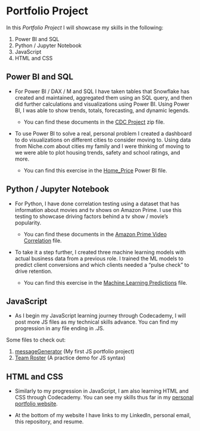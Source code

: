 # Portfolio Project
In this *Portfolio Project* I will showcase my skills in the following:
1.	Power BI and SQL
2.	Python / Jupyter Notebook
3.	JavaScript
4.	HTML and CSS

## <a id="Power-BI">Power BI and SQL</a>
* For Power BI / DAX / M and SQL I have taken tables that Snowflake has created and maintained, aggregated them using an SQL query, and then did further calculations and visualizations using Power BI. Using Power BI, I was able to show trends, totals, forecasting, and dynamic legends.

    * You can find these documents in the [CDC Project](https://github.com/christianhansonn/PortfolioProject/blob/main/CDC%20Project.zip) zip file.

* To use Power BI to solve a real, personal problem I created a dashboard to do visualizations on different cities to consider moving to. Using data from Niche.com about cities my family and I were thinking of moving to we were able to plot housing trends, safety and school ratings, and more.

    * You can find this exercise in the [Home_Price](https://github.com/christianhansonn/PortfolioProject/blob/main/Home_Price.pbix) Power BI file.

## <a id="Python">Python / Jupyter Notebook</a>
* For Python, I have done correlation testing using a dataset that has information about movies and tv shows on Amazon Prime. I use this testing to showcase driving factors behind a tv show / movie’s popularity. 

    * You can find these documents in the [Amazon Prime Video Correlation](https://github.com/christianhansonn/PortfolioProject/blob/main/Amazon%20Prime%20Video%20Correlation.ipynb) file.

* To take it a step further, I created three machine learning models with actual business data from a previous role. I trained the ML models to predict client conversions and which clients needed a “pulse check” to drive retention. 

    * You can find this exercise in the [Machine Learning Predictions](https://github.com/christianhansonn/PortfolioProject/blob/main/Machine%20Learning%20Predictions.ipynb) file.

## <a id="JS">JavaScript</a>

* As I begin my JavaScript learning journey through Codecademy, I will post more JS files as my technical skills advance. You can find my progression in any file ending in .JS.

Some files to check out:
1. [messageGenerator](https://github.com/christianhansonn/PortfolioProject/blob/main/messageGenerator.js) (My first JS portfolio project)
2. [Team Roster](https://github.com/christianhansonn/PortfolioProject/blob/main/Team%20Roster.js) (A practice demo for JS syntax)

## <a id="HTML">HTML and CSS</a>

* Similarly to my progression in JavaScript, I am also learning HTML and CSS through Codecademy. You can see my skills thus far in my [personal portfolio website](https://christianhansonn.github.io/PortfolioWebsite/). 

* At the bottom of my website I have links to my LinkedIn, personal email, this repository, and resume.
